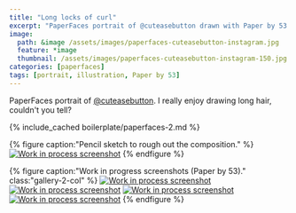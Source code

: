 ```yaml
---
title: "Long locks of curl"
excerpt: "PaperFaces portrait of @cuteasebutton drawn with Paper by 53 on an iPad."
image: 
  path: &image /assets/images/paperfaces-cuteasebutton-instagram.jpg 
  feature: *image
  thumbnail: /assets/images/paperfaces-cuteasebutton-instagram-150.jpg
categories: [paperfaces]
tags: [portrait, illustration, Paper by 53]
---
```


PaperFaces portrait of [@cuteasebutton](http://instagram.com/cuteasebutton). I really enjoy drawing long hair, couldn't you tell?

{% include_cached boilerplate/paperfaces-2.md %}

{% figure caption:"Pencil sketch to rough out the composition." %}
[![Work in process screenshot](/assets/images/paperfaces-cuteasebutton-process-1-750.jpg)](/assets/images/paperfaces-cuteasebutton-process-1-lg.jpg)
{% endfigure %}

{% figure caption:"Work in progress screenshots (Paper by 53)." class:"gallery-2-col" %}
[![Work in process screenshot](/assets/images/paperfaces-cuteasebutton-process-2-600.jpg)](/assets/images/paperfaces-cuteasebutton-process-2-lg.jpg)
[![Work in process screenshot](/assets/images/paperfaces-cuteasebutton-process-3-600.jpg)](/assets/images/paperfaces-cuteasebutton-process-3-lg.jpg)
[![Work in process screenshot](/assets/images/paperfaces-cuteasebutton-process-4-600.jpg)](/assets/images/paperfaces-cuteasebutton-process-4-lg.jpg)
[![Work in process screenshot](/assets/images/paperfaces-cuteasebutton-process-5-600.jpg)](/assets/images/paperfaces-cuteasebutton-process-5-lg.jpg)
{% endfigure %}
